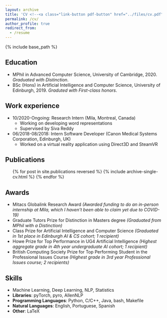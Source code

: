 ```yaml
---
layout: archive
title: 'CV <!--<a class="link-button pdf-button" href="../files/cv.pdf"><i class="fa fa-file-pdf"></i>PDF</a>-->'
permalink: /cv/
author_profile: true
redirect_from:
  - /resume
---
```


{% include base_path %}

## Education
* MPhil in Advanced Computer Science, University of Cambridge, 2020. *Graduated with Distinction*.
* BSc (Hons) in Artificial Intelligence and Computer Science, University of Edinburgh, 2019. *Graduted with First-class honors*.

## Work experience
* 10/2020-Ongoing: Research Intern (Mila, Montreal, Canada)
  * Working on developing word representations
  * Supervised by Siva Reddy
* 06/2018-08/2018: Intern Software Developer (Canon Medical Systems Corporation, Edinburgh, UK)
  * Worked on a virtual reality application using Direct3D and SteamVR 

## Publications
  <ul>{% for post in site.publications reversed %}
    {% include archive-single-cv.html %}
  {% endfor %}</ul>

## Awards

* Mitacs Globalink Research Award *(Awarded funding to do an in-person internship at Mila, which I haven't been able to claim yet due to COVID-19)*
* Graduate Tutors Prize for Distinction in Masters degree *(Graduated from MPhil with a Distinction)*
* Class Prize for Artificial Intelligence and Computer Science *(Graduated in 1st place in Edinburgh AI & CS cohort; 1 recipient)*
* Howe Prize for Top Performance in UG4 Artificial Intelligence *(Highest aggregate grade in 4th year undergraduate AI cohort; 1 recipient)*
* British Computing Society Prize for Top Performing Student in the Professional Issues Course *(Highest grade in 3rd year Professional Issues course; 2 recipients)*

## Skills
* Machine Learning, Deep Learning, NLP, Statistics
* **Libraries**: pyTorch, pyro, AllenNLP
* **Programming Languages**: Python, C/C++, Java, bash, Makefile
* **Natural Languages**: English, Portuguese, Spanish
* **Other**: LaTeX


